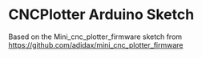 # CNCPlotter Arduino Sketch

Based on the Mini_cnc_plotter_firmware sketch from https://github.com/adidax/mini_cnc_plotter_firmware

